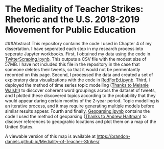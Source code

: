 # The Mediality of Teacher Strikes: Rhetoric and the U.S. 2018-2019 Movement for Public Education
###Abstract
This repository contains the code I used in Chapter 4 of my dissertation. I have seperated each step in my research process into seperate Jupyter workbooks. First, I obtained my data using the code in [TwitterScraping.ipynb](https://github.com/brandon-daniels/Mediality-of-Teacher-Strikes/blob/main/TwitterScraping.ipynb). This outputs a CSV file with the modest size of 57MB. I have not included this file in the repository in the case that someone deletes their tweets, so that it would not be permentantly recorded on this page. 
Second, I processed the data and created a set of exploratory data visualizations with the code in [RedForEd.ipynb](https://github.com/brandon-daniels/Mediality-of-Teacher-Strikes/blob/main/RedforEd.ipynb). 
Third, I deployed the method of time series topic modelling ([Thanks to Melanie Walsh!](https://melaniewalsh.github.io/Intro-Cultural-Analytics/05-Text-Analysis/11-Topic-Modeling-Time-Series.html)) to discover coherent word groupings across the dataset of tweets, and I plotted these discovered topics according to the probability that they would appear during certain months of the 2-year period. Topic modelling is an iterative process, and it may require generating multiple models before similar results appear. 
Fourth and finally, [Geoparsing.ipynb](https://github.com/brandon-daniels/Mediality-of-Teacher-Strikes/blob/main/Geoparsing.ipynb) contains the code I used the method of geoparsing ([Thanks to Andrew Haltman](https://github.com/openeventdata/mordecai)) to discover references to geopgrahic locations and plot them on a map of the United States. 

A viewable version of this map is available at https://brandon-daniels.github.io/Mediality-of-Teacher-Strikes/
